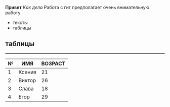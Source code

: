 **Привет**
*Как дела*
Работа с гит предполагает  очень внимательную работу
* тексты
* таблицы
## таблицы
---
|№|ИМЯ|ВОЗРАСТ|
|-|---|-------|
|1|Ксения|21|
|2|Виктор|26|
|3|Слава|18|
|4|Егор|29|



